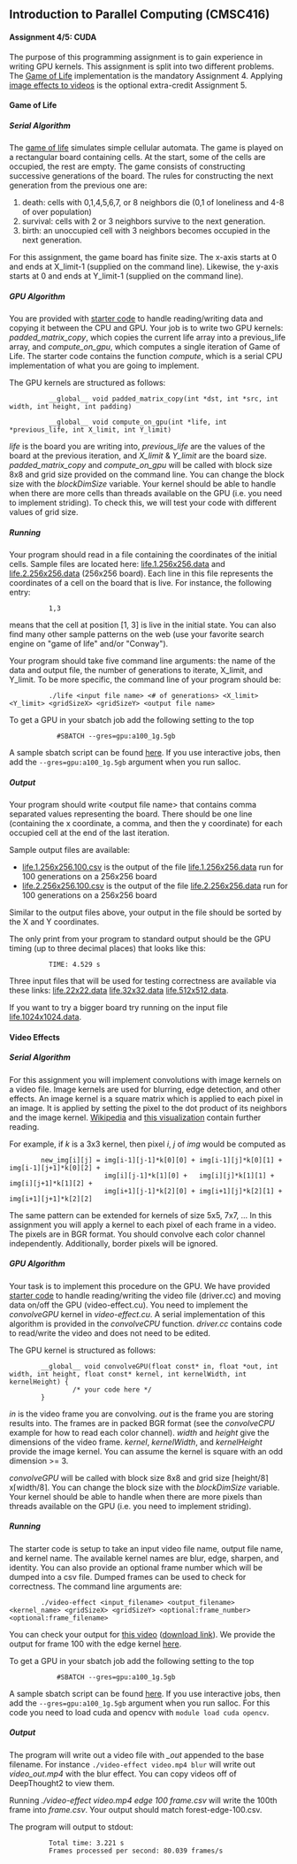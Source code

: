 
## Introduction to Parallel Computing (CMSC416)

#### Assignment 4/5: CUDA

The purpose of this programming assignment is to gain experience in
writing GPU kernels. This assignment is split into two different
problems. The [Game of
Life](https://www.cs.umd.edu/class/fall2023/cmsc416/assignment4.shtml#416)
implementation is the mandatory Assignment 4. Applying [image effects to
videos](https://www.cs.umd.edu/class/fall2023/cmsc416/assignment4.shtml#818x)
is the optional extra-credit Assignment 5.



#### Game of Life

##### Serial Algorithm

The [game of
life](https://en.wikipedia.org/wiki/Conway%27s_Game_of_Life) simulates
simple cellular automata. The game is played on a rectangular board
containing cells. At the start, some of the cells are occupied, the rest
are empty. The game consists of constructing successive generations of
the board. The rules for constructing the next generation from the
previous one are:

1.  death: cells with 0,1,4,5,6,7, or 8 neighbors die (0,1 of loneliness
    and 4-8 of over population)
2.  survival: cells with 2 or 3 neighbors survive to the next
    generation.
3.  birth: an unoccupied cell with 3 neighbors becomes occupied in the
    next generation.

For this assignment, the game board has finite size. The x-axis starts
at 0 and ends at X_limit-1 (supplied on the command line). Likewise, the
y-axis starts at 0 and ends at Y_limit-1 (supplied on the command line).

##### GPU Algorithm

You are provided with [starter
code](https://github.com/CMSC416/CMSC416/blob/13109134f9dc6293519b290a47e9775000b78715/assignment-4/game-of-life/game-of-life.cu)
to handle reading/writing data and copying it between the CPU and GPU.
Your job is to write two GPU kernels: *padded_matrix_copy*, which copies
the current life array into a previous_life array, and *compute_on_gpu*,
which computes a single iteration of Game of Life. The starter code
contains the function *compute*, which is a serial CPU implementation of
what you are going to implement.

The GPU kernels are structured as follows:

              __global__ void padded_matrix_copy(int *dst, int *src, int width, int height, int padding)

              __global__ void compute_on_gpu(int *life, int *previous_life, int X_limit, int Y_limit)
            

*life* is the board you are writing into, *previous_life* are the values
of the board at the previous iteration, and *X_limit* & *Y_limit* are
the board size. *padded_matrix_copy* and *compute_on_gpu* will be called
with block size 8x8 and grid size provided on the command line. You can
change the block size with the *blockDimSize* variable. Your kernel
should be able to handle when there are more cells than threads
available on the GPU (i.e. you need to implement striding). To check
this, we will test your code with different values of grid size.

##### Running

Your program should read in a file containing the coordinates of the
initial cells. Sample files are located here:
[life.1.256x256.data](https://www.cs.umd.edu/class/fall2023/cmsc416/assignments/assign1/data/life.1.256x256.data)
and
[life.2.256x256.data](https://www.cs.umd.edu/class/fall2023/cmsc416/assignments/assign1/data/life.2.256x256.data)
(256x256 board). Each line in this file represents the coordinates of a
cell on the board that is live. For instance, the following entry:

     
              1,3
              

means that the cell at position \[1, 3\] is live in the initial state.
You can also find many other sample patterns on the web (use your
favorite search engine on \"game of life\" and/or \"Conway\").

Your program should take five command line arguments: the name of the
data and output file, the number of generations to iterate, X_limit, and
Y_limit. To be more specific, the command line of your program should
be:

              ./life <input file name> <# of generations> <X_limit> <Y_limit> <gridSizeX> <gridSizeY> <output file name>
              

To get a GPU in your sbatch job add the following setting to the top

                #SBATCH --gres=gpu:a100_1g.5gb
              

A sample sbatch script can be found
[here](https://github.com/CMSC416/CMSC416/blob/13109134f9dc6293519b290a47e9775000b78715/assignment-4/game-of-life/submit.sh).
If you use interactive jobs, then add the `--gres=gpu:a100_1g.5gb`
argument when you run salloc.

##### Output

Your program should write \<output file name\> that contains comma
separated values representing the board. There should be one line
(containing the x coordinate, a comma, and then the y coordinate) for
each occupied cell at the end of the last iteration.

Sample output files are available:

-   [life.1.256x256.100.csv](https://www.cs.umd.edu/class/fall2023/cmsc416/assignments/assign1/data/life.1.256x256.100.csv)
    is the output of the file
    [life.1.256x256.data](https://www.cs.umd.edu/class/fall2023/cmsc416/assignments/assign1/data/life.1.256x256.data)
    run for 100 generations on a 256x256 board
-   [life.2.256x256.100.csv](https://www.cs.umd.edu/class/fall2023/cmsc416/assignments/assign1/data/life.2.256x256.100.csv)
    is the output of the file
    [life.2.256x256.data](https://www.cs.umd.edu/class/fall2023/cmsc416/assignments/assign1/data/life.2.256x256.data)
    run for 100 generations on a 256x256 board

Similar to the output files above, your output in the file should be
sorted by the X and Y coordinates.

The only print from your program to standard output should be the GPU
timing (up to three decimal places) that looks like this:

              TIME: 4.529 s
            

Three input files that will be used for testing correctness are
available via these links:
[life.22x22.data](https://www.cs.umd.edu/class/fall2023/cmsc416/assignments/assign4/life.22x22.data)
[life.32x32.data](https://www.cs.umd.edu/class/fall2023/cmsc416/assignments/assign4/life.32x32.data)
[life.512x512.data](https://www.cs.umd.edu/class/fall2023/cmsc416/assignments/assign1/data/life.512x512.data).


If you want to try a bigger board try running on the input file
[life.1024x1024.data](https://www.cs.umd.edu/class/fall2023/cmsc416/assignments/assign1/data/life.1024x1024.data).


#### Video Effects

##### Serial Algorithm

For this assignment you will implement convolutions with image kernels
on a video file. Image kernels are used for blurring, edge detection,
and other effects. An image kernel is a square matrix which is applied
to each pixel in an image. It is applied by setting the pixel to the dot
product of its neighbors and the image kernel.
[Wikipedia](https://en.wikipedia.org/wiki/Kernel_(image_processing)) and
[this visualization](https://setosa.io/ev/image-kernels/) contain
further reading.

For example, if *k* is a 3x3 kernel, then pixel *i*, *j* of *img* would
be computed as

            new_img[i][j] = img[i-1][j-1]*k[0][0] + img[i-1][j]*k[0][1] + img[i-1][j+1]*k[0][2] +
                            img[i][j-1]*k[1][0] +   img[i][j]*k[1][1] +   img[i][j+1]*k[1][2] +
                            img[i+1][j-1]*k[2][0] + img[i+1][j]*k[2][1] + img[i+1][j+1]*k[2][2] 
            

The same pattern can be extended for kernels of size 5x5, 7x7, \... In
this assignment you will apply a kernel to each pixel of each frame in a
video. The pixels are in BGR format. You should convolve each color
channel independently. Additionally, border pixels will be ignored.

##### GPU Algorithm

Your task is to implement this procedure on the GPU. We have provided
[starter
code](https://github.com/CMSC416/CMSC416/tree/13109134f9dc6293519b290a47e9775000b78715/assignment-4/video-effect)
to handle reading/writing the video file (driver.cc) and moving data
on/off the GPU (video-effect.cu). You need to implement the
*convolveGPU* kernel in *video-effect.cu*. A serial implementation of
this algorithm is provided in the *convolveCPU* function. *driver.cc*
contains code to read/write the video and does not need to be edited.

The GPU kernel is structured as follows:

            __global__ void convolveGPU(float const* in, float *out, int width, int height, float const* kernel, int kernelWidth, int kernelHeight) {
                    /* your code here */
            }
            

*in* is the video frame you are convolving. *out* is the frame you are
storing results into. The frames are in packed BGR format (see the
*convolveCPU* example for how to read each color channel). *width* and
*height* give the dimensions of the video frame. *kernel*,
*kernelWidth*, and *kernelHeight* provide the image kernel. You can
assume the kernel is square with an odd dimension \>= 3.

*convolveGPU* will be called with block size 8x8 and grid size
⌈height/8⌉x⌈width/8⌉. You can change the block size with the
*blockDimSize* variable. Your kernel should be able to handle when there
are more pixels than threads available on the GPU (i.e. you need to
implement striding).

##### Running

The starter code is setup to take an input video file name, output file
name, and kernel name. The available kernel names are blur, edge,
sharpen, and identity. You can also provide an optional frame number
which will be dumped into a csv file. Dumped frames can be used to check
for correctness. The command line arguments are:

            ./video-effect <input_filename> <output_filename> <kernel_name> <gridSizeX> <gridSizeY> <optional:frame_number> <optional:frame_filename>
            

You can check your output for [this
video](https://pixabay.com/videos/forest-trees-woods-mountain-nature-89420/)
([download
link](https://pixabay.com/videos/download/video-89420_source.mp4)). We
provide the output for frame 100 with the edge kernel
[here](https://www.cs.umd.edu/class/fall2023/cmsc416/assignments/assign4/forest-edge-100.csv).

To get a GPU in your sbatch job add the following setting to the top

                #SBATCH --gres=gpu:a100_1g.5gb
              

A sample sbatch script can be found
[here](https://github.com/CMSC416/CMSC416/blob/13109134f9dc6293519b290a47e9775000b78715/assignment-4/video-effect/submit.sh).
If you use interactive jobs, then add the `--gres=gpu:a100_1g.5gb`
argument when you run salloc. For this code you need to load cuda and
opencv with `module load cuda opencv`.

##### Output

The program will write out a video file with *\_out* appended to the
base filename. For instance `./video-effect video.mp4 blur` will write
out *video_out.mp4* with the blur effect. You can copy videos off of
DeepThought2 to view them.

Running *./video-effect video.mp4 edge 100 frame.csv* will write the
100th frame into *frame.csv*. Your output should match
forest-edge-100.csv.

The program will output to stdout:

              Total time: 3.221 s
              Frames processed per second: 80.039 frames/s
            


